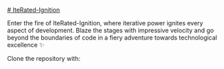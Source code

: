 [# IteRated-Ignition](https://www.figma.com/proto/kSdkw0qzbYIf9ERKwKOemU/SolaRate---Ignition?type=design&node-id=15-8&t=LH9BCD0vRTQd4rKE-1&scaling=scale-down&page-id=0%3A1&starting-point-node-id=12%3A41)

Enter the fire of IteRated-Ignition, where iterative power ignites every aspect of development. Blaze the stages with impressive velocity and go beyond the boundaries of code in a fiery adventure towards technological excellence ✨ 

Clone the repository with: <br>
```git clone https://github.com/EtherD3v/Iterated-Ignition.git
```
